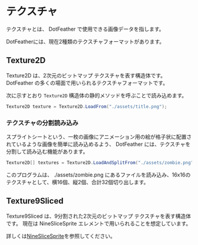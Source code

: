 # テクスチャ

テクスチャとは、 DotFeather で使用できる画像データを指します。

DotFeatherには、現在2種類のテクスチャフォーマットがあります。

## Texture2D

Texture2D は、2次元のビットマップ テクスチャを表す構造体です。DotFeather の多くの場面で用いられるテクスチャフォーマットです。

次に示すとおり `Texture2D` 構造体の静的メソッドを呼ぶことで読み込めます。

```cs
Texture2D texture = Texture2D.LoadFrom("./assets/title.png");
```

### テクスチャの分割読み込み

スプライトシートという、一枚の画像にアニメーション用の絵が格子状に配置されているような画像を簡単に読み込めるよう、 DotFeather には、テクスチャを分割して読み込む機能があります。

```cs
Texture2D[] textures = Texture2D.LoadAndSplitFrom("./assets/zombie.png", 16, 2, new Size(16, 16));
```

このプログラムは、 ./assets/zombie.png にあるファイルを読み込み、16x16のテクスチャとして、横16個、縦2個、合計32個切り出します。

## Texture9Sliced

Texture9Sliced は、9分割された2次元のビットマップ テクスチャを表す構造体です。
現在は NineSliceSprite エレメントで用いられることを想定しています。

詳しくは[NineSliceSprite](elements/9slice.md)を参照してください。
